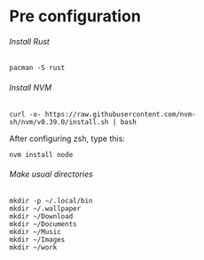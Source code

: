 # Pre configuration



###### Install Rust

```shell
pacman -S rust
```



###### Install NVM

```shell
curl -o- https://raw.githubusercontent.com/nvm-sh/nvm/v0.39.0/install.sh | bash
```



After configuring zsh, type this:

```shell
nvm install node
```



###### Make usual directories

```shell
mkdir -p ~/.local/bin
mkdir ~/.wallpaper
mkdir ~/Download
mkdir ~/Documents
mkdir ~/Music
mkdir ~/Images
mkdir ~/work
```

